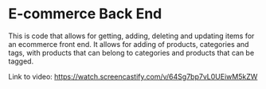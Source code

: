 # E-commerce Back End 

This is code that allows for getting, adding, deleting and updating items for an ecommerce front end.  It allows for adding of products, categories and tags, with products that can belong to categories and products that can be tagged.  

Link to video:  https://watch.screencastify.com/v/64Sg7bp7vL0UEiwM5kZW
